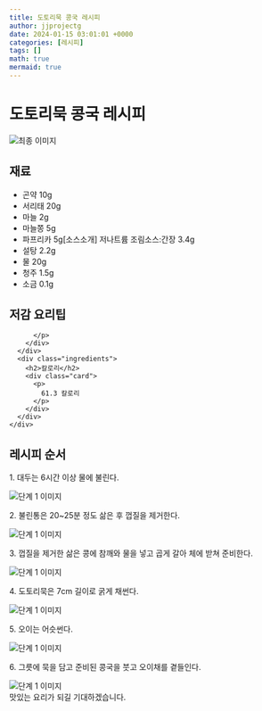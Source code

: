 ```yaml
---
title: 도토리묵 콩국 레시피
author: jjprojectg
date: 2024-01-15 03:01:01 +0000
categories: [레시피]
tags: []
math: true
mermaid: true
---
```

<meta name="og:type" content="website"/>
<meta charset="UTF-8"/>
<div class="header">
  <h1>도토리묵 콩국 레시피</h1>
</div>

<div class="container my-4">
  <div class="row">
    <div class="col-12 col-md-6">
      <div class="recipe-image">
        <img src="http://www.foodsafetykorea.go.kr/uploadimg/20141117/20141117053433_1416213273867.jpg" class="step-image" alt="최종 이미지"/>
      </div>
    </div>
    <div class="col-12 col-md-6">
      <div class="ingredients">
        <h2>재료</h2>
        <ul class="card">
          <li> 곤약 10g </li>
          <li>  서리태 20g </li>
          <li>  마늘 2g </li>
          <li>  마늘쫑 5g </li>
          <li>  파프리카 5g[소스소개] 저나트륨 조림소스:간장 3.4g </li>
          <li>  설탕 2.2g </li>
          <li>  물 20g </li>
          <li>  청주 1.5g </li>
          <li>  소금 0.1g </li>
</ul>
      </div>
    </div>
    <div class="col-12 col-md-6">
      <div class="ingredients">
        <h2>저감 요리팁</h2>
        <div class="card"> 
          <p>
            
          </p>
        </div>
      </div>
      <div class="ingredients">
        <h2>칼로리</h2>
        <div class="card"> 
          <p>
            61.3 칼로리
          </p>
        </div>
      </div>
    </div>
  </div>

  <h2 class="my-4">레시피 순서</h2>
  <div class="card recipe-card">
    <div class="card-body recipe-step">
      <p class="card-text step-description">1. 대두는 6시간 이상 물에 불린다.</p>
      <img src="http://www.foodsafetykorea.go.kr/uploadimg/cook/832-1.jpg" alt="단계 1 이미지" class="step-image"/>
    </div>
  </div>
  <div class="card recipe-card">
    <div class="card-body recipe-step">
      <p class="card-text step-description">2. 불린통은 20~25분 정도 삶은 후 껍질을 제거한다.</p>
      <img src="http://www.foodsafetykorea.go.kr/uploadimg/cook/832-2.jpg" alt="단계 1 이미지" class="step-image"/>
    </div>
  </div>
  <div class="card recipe-card">
    <div class="card-body recipe-step">
      <p class="card-text step-description">3. 껍질을 제거한 삶은 콩에 참깨와 물을 넣고 곱게 갈아 체에 받쳐 준비한다.</p>
      <img src="http://www.foodsafetykorea.go.kr/uploadimg/cook/832-3.jpg" alt="단계 1 이미지" class="step-image"/>
    </div>
  </div>
  <div class="card recipe-card">
    <div class="card-body recipe-step">
      <p class="card-text step-description">4. 도토리묵은 7cm 길이로 굵게 채썬다.</p>
      <img src="http://www.foodsafetykorea.go.kr/uploadimg/cook/832-4.jpg" alt="단계 1 이미지" class="step-image"/>
    </div>
  </div>
  <div class="card recipe-card">
    <div class="card-body recipe-step">
      <p class="card-text step-description">5. 오이는 어슷썬다.</p>
      <img src="http://www.foodsafetykorea.go.kr/uploadimg/cook/832-5.jpg" alt="단계 1 이미지" class="step-image"/>
    </div>
  </div>
  <div class="card recipe-card">
    <div class="card-body recipe-step">
      <p class="card-text step-description">6. 그릇에 묵을 담고 준비된 콩국을 붓고 오이채를 곁들인다.</p>
      <img src="http://www.foodsafetykorea.go.kr/uploadimg/cook/832-6.jpg" alt="단계 1 이미지" class="step-image"/>
    </div>
  </div>

</div>
맛있는 요리가 되길 기대하겠습니다.
